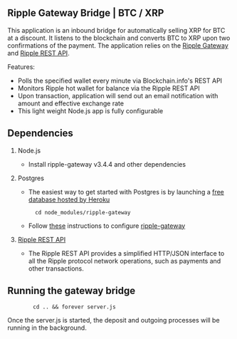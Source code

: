 ## Ripple Gateway Bridge | BTC / XRP

This application is an inbound bridge for automatically selling XRP for BTC at a discount.
It listens to the blockchain and converts BTC to XRP upon two confirmations of the payment.
The application relies on the [Ripple Gateway](https://github.com/ripple/gatewayd) and [Ripple REST API](https://github.com/ripple/ripple-rest.git).

Features:
- Polls the specified wallet every minute via Blockchain.info's REST API
- Monitors Ripple hot wallet for balance via the Ripple REST API
- Upon transaction, application will send out an email notification with amount and effective exchange rate
- This light weight Node.js app is fully configurable

## Dependencies

1. Node.js
    - Install ripple-gateway v3.4.4 and other dependencies

2. Postgres
    - The easiest way to get started with Postgres is by launching a [free database hosted by Heroku](https://postgres.heroku.com/databases)

            cd node_modules/ripple-gateway

    - Follow [these](https://github.com/ripple/gatewayd/blob/master/doc/setup.md) instructions to configure [ripple-gateway](https://github.com/ripple/gatewayd)

3. [Ripple REST API](https://github.com/ripple/ripple-rest.git)
     - The Ripple REST API provides a simplified HTTP/JSON interface to all the Ripple protocol network operations, such as payments and other transactions.


## Running the gateway bridge

            cd .. && forever server.js

Once the server.js is started, the deposit and outgoing processes will be running in the background.

